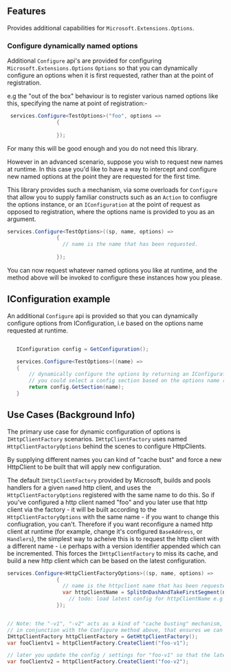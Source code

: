 ## Features

Provides additional capabilities for `Microsoft.Extensions.Options`.

### Configure dynamically named options

Additional `Configure` api's are provided for configuring `Microsoft.Extensions.Options` `Options` so that you can dynamically configure an options when it is first requested, rather than at the point of registration.

e.g the "out of the box" behaviour is to register various named options like this, specifying the name at point of registration:-

```cs
 services.Configure<TestOptions>("foo", options =>
                {                   
                    
                });

```

For many this will be good enough and you do not need this library.

However in an advanced scenario, suppose you wish to request new names at runtime.
In this case you'd like to have a way to intercept and configure new named options at the point they are requested for the first time.

This library provides such a mechanism, via some overloads for `Configure` that allow you to supply familiar constructs such as an `Action` to confiugre the options instance, or an `IConfiguration` at the point of request as opposed to registration, where the options name is provided to you as an argument. 

```cs
services.Configure<TestOptions>((sp, name, options) =>
                {
                  // name is the name that has been requested.
                    
                });

```

You can now request whatever named options you like at runtime, and the method above will be invoked to configure these instances how you please.


## IConfiguration example

An additional `Configure` api is provided so that you can dynamically configure options from IConfiguration, i.e based on the options name requested at runtime. 

```cs

   IConfiguration config = GetConfiguration();

   services.Configure<TestOptions>((name) =>
   {
       // dynamically configure the options by returning an IConfiguration it should be bound form here,
       // you could select a config section based on the options name requested at runtime for exampl.
       return config.GetSection(name);
   }
```

## Use Cases (Background Info)

The primary use case for dynamic configuration of options is `IHttpClientFactory` scenarios.
`IHttpClientFactory` uses named `HttpClientFactoryOptions` behind the scenes to configure HttpClients.

By supplying different names you can kind of "cache bust" and force a new HttpClient to be built that will apply new configuration.

The default `IHttpClientFactory` provided by Microsoft, builds and pools handlers for a given `name`d http client, and uses the `HttpClientFactoryOptions` registered with the same name to do this.
So if you've configured a http client named "foo" and you later use that http client via the factory - it will be built according to the `HttpClientFactoryOptions` with the same name - if you want to change this confiugration, you can't.
Therefore if you want reconfigure a named http client at runtime (for example, change it's configured `BaseAddress`, or `Handlers`), the simplest way to acheive this is to request the http client with a different name - i.e perhaps with a version identifier appended which can be incremented.
This forces the `IHttpClientFactory` to miss its cache, and build a new http client which can be based on the latest configuration.

```cs
services.Configure<HttpClientFactoryOptions>((sp, name, options) =>
                {
                  // name is the httpclient name that has been requested.
                  var httpClientName = SplitOnDashAndTakeFirstSegment(name);
                    // todo: load latest config for httpClientName e.g "foo".
                });


// Note: the "-v1", "-v2" acts as a kind of "cache busting" mechanism, to ensure that IHttpClientFactory will build a new http client
// in conjunction with the Configure method above, that ensures we can still configure the `HttpClientFactoryOptions` based on the latest settings we have for this client.
IHttpClientFactory httpClientFactory = GetHttpClientFactory();
var fooClientv1 = httpClientFactory.CreateClient("foo-v1");

// later you update the config / settings for "foo-v1" so that the latest config settings are now found with the name "foo-v2"
var fooClientv2 = httpClientFactory.CreateClient("foo-v2");

```

